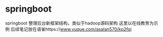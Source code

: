 # springboot
springboot 整理后台新框架结构，类似于hadoop源码架构
这里以在线教育为示例
后续笔记放在语雀https://www.yuque.com/asalan570/kp2fqi